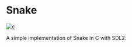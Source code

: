 # Snake
[![c](https://github.com/claudemuller/snake/actions/workflows/c.yml/badge.svg)](https://github.com/claudemuller/snake/actions/workflows/c.yml)

A simple implementation of Snake in C with SDL2.
